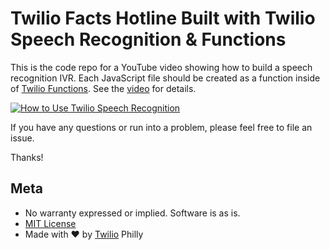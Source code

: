 # Twilio Facts Hotline Built with Twilio Speech Recognition & Functions

This is the code repo for a YouTube video showing how to build a speech recognition IVR. Each JavaScript file should be created as a function inside of [Twilio Functions](https://twilio.com/functions). See the [video](https://youtu.be/c_ZlQNitLgE) for details.

[![How to Use Twilio Speech Recognition](http://img.youtube.com/vi/c_ZlQNitLgE/0.jpg)](http://www.youtube.com/watch?v=c_ZlQNitLgE)


If you have any questions or run into a problem, please feel free to file an issue.

Thanks!

## Meta

* No warranty expressed or implied. Software is as is.
* [MIT License](http://www.opensource.org/licenses/mit-license.html)
* Made with ♥ by [Twilio](http://twilio.com) Philly
